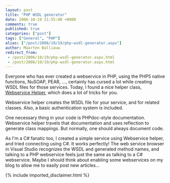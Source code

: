 ```yaml
---
layout: post
title: "PHP WSDL generator"
date: 2006-10-19 21:55:00 +0000
comments: true
published: true
categories: ["post"]
tags: ["General", "PHP"]
alias: ["/post/2006/10/19/php-wsdl-generator.aspx"]
author: Maarten Balliauw
redirect_from:
 - /post/2006/10/19/php-wsdl-generator.aspx.html
 - /post/2006/10/19/php-wsdl-generator.aspx.html
---
```

<p>Everyone who has ever created a webservice in PHP, using the PHP5 native functions, NuSOAP, PEAR, ..., certainly has cursed a lot while creating WSDL files for those services. Today, I found a nice helper class, <a href="http://www.jool.nl/new/index.php?file_id=1" mce_href="http://www.jool.nl/new/index.php?file_id=1">Webservice Helper</a>, which does a lot of tricks for you. </p><p>Webservice helper&nbsp;creates the WSDL file for your service, and for related classes. Also, a basic authentication system is included. </p><p>One necessary thing in your code is PHPdoc-style documentation. Webservice helper travels that documentation and uses reflection to generate class mappings. But normally, one should always document code. </p><p>As I'm a C# fanatic too, I created a simple service using Webservice helper, and tried connecting using C#. It works perfectly! The web service browser in Visual Studio recognizes the WSDL and generated method names, and talking to a PHP webservice feels just the same as talking to a C# webservice. Maybe I should think about enabling some webservices on my blog to allow me to easily post new articles... </p>
{% include imported_disclaimer.html %}
